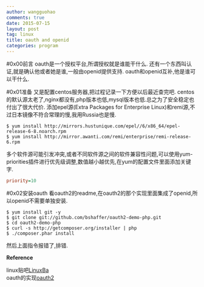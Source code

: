 ```yaml
---
author: wangguohao
comments: true
date: 2015-07-15
layout: post
tag: linux
title: oauth and openid
categories: program
---
```


#0x00前言
oauth是一个授权平台,所谓授权就是谁能干什么.
还有一个东西叫认证,就是确认他或者她是谁,一般由openid提供支持.
oauth和openid互补,他是谁可以干什么.

#0x01准备
又是配置centos服务器,把过程记录一下方便以后最近查完吧.
centos的默认源太老了,nginx都没有,php版本也低,mysql版本也低.总之为了安全稳定也付出了很大代价.
添加epel源(Extra Packages for Enterprise Linux)和remi源,不过日本镜像不符合常理的慢,我用Russia也是慢.

```shell
$ yum install http://mirrors.hustunique.com/epel//6/x86_64/epel-release-6-8.noarch.rpm
$ yum install http://mirror.awanti.com/remi/enterprise/remi-release-6.rpm
```

多个软件源可能引发冲突,或者不同软件源之间的软件兼容性问题,可以使用yum-priorities插件进行优先级调整,数值越小越优先,在yum的配置文件里面添加关键字.

```ini
priority=10
```
#0x02安装oauth
看oauth2的readme,在oauth2的那个实现里面集成了openid,所以openid不需要单独安装.

```shell
$ yum install git -y
$ git clone git://github.com/bshaffer/oauth2-demo-php.git
$ cd oauth2-demo-php
$ curl -s http://getcomposer.org/installer | php
$ ./composer.phar install
```
然后上面指令报错了,排错.


**Reference**

linux贴吧[LinuxBa](http://tieba.baidu.com/p/2770931935#)</br>
oauth的实现[oauth2](https://github.com/bshaffer/oauth2-demo-php)
